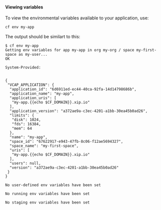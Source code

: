 #### Viewing variables

To view the environmental variables available to your application, use:

```sh
cf env my-app
```

The output should be similart to this:

```
$ cf env my-app
Getting env variables for app my-app in org my-org / space my-first-space as my-user...
OK

System-Provided:


{
 "VCAP_APPLICATION": {
  "application_id": "6d6911ed-ec44-40ca-92fa-14d14798686b",
  "application_name": "my-app",
  "application_uris": [
   "my-app.{{echo $CF_DOMAIN}}.xip.io"
  ],
  "application_version": "a372ae9a-c3ec-4201-a1bb-30ea45b0ad26",
  "limits": {
   "disk": 1024,
   "fds": 16384,
   "mem": 64
  },
  "name": "my-app",
  "space_id": "67622917-e943-47fb-8c06-f12ae5694327",
  "space_name": "my-first-space",
  "uris": [
   "my-app.{{echo $CF_DOMAIN}}.xip.io"
  ],
  "users": null,
  "version": "a372ae9a-c3ec-4201-a1bb-30ea45b0ad26"
 }
}

No user-defined env variables have been set

No running env variables have been set

No staging env variables have been set
```
